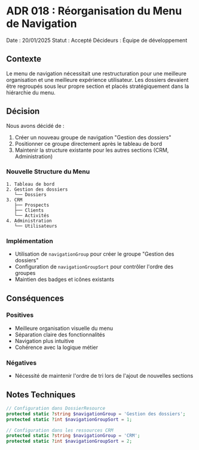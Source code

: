 # ADR 018 : Réorganisation du Menu de Navigation

Date : 20/01/2025
Statut : Accepté
Décideurs : Équipe de développement

## Contexte
Le menu de navigation nécessitait une restructuration pour une meilleure organisation et une meilleure expérience utilisateur. Les dossiers devaient être regroupés sous leur propre section et placés stratégiquement dans la hiérarchie du menu.

## Décision
Nous avons décidé de :
1. Créer un nouveau groupe de navigation "Gestion des dossiers"
2. Positionner ce groupe directement après le tableau de bord
3. Maintenir la structure existante pour les autres sections (CRM, Administration)

### Nouvelle Structure du Menu
```
1. Tableau de bord
2. Gestion des dossiers
   └── Dossiers
3. CRM
   ├── Prospects
   ├── Clients
   └── Activités
4. Administration
   └── Utilisateurs
```

### Implémentation
- Utilisation de `navigationGroup` pour créer le groupe "Gestion des dossiers"
- Configuration de `navigationGroupSort` pour contrôler l'ordre des groupes
- Maintien des badges et icônes existants

## Conséquences

### Positives
- Meilleure organisation visuelle du menu
- Séparation claire des fonctionnalités
- Navigation plus intuitive
- Cohérence avec la logique métier

### Négatives
- Nécessité de maintenir l'ordre de tri lors de l'ajout de nouvelles sections

## Notes Techniques
```php
// Configuration dans DossierResource
protected static ?string $navigationGroup = 'Gestion des dossiers';
protected static ?int $navigationGroupSort = 1;

// Configuration dans les ressources CRM
protected static ?string $navigationGroup = 'CRM';
protected static ?int $navigationGroupSort = 2;
```
